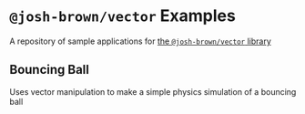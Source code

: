 # `@josh-brown/vector` Examples

A repository of sample applications for
[the `@josh-brown/vector` library](https://github.com/jbrown1618/vector)

## Bouncing Ball

Uses vector manipulation to make a simple physics simulation of a bouncing ball
